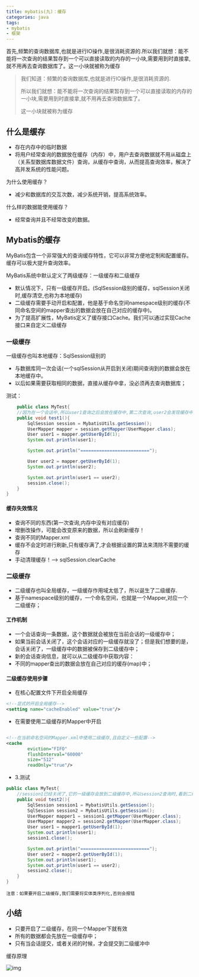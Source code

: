 ```yaml
---
title: mybatis(九)：缓存
categories: java
tags:
- mybatis
- 框架
---
```




首先,频繁的查询数据库,也就是进行IO操作,是很消耗资源的.所以我们就想：能不能将一次查询的结果暂存到一个可以直接读取的内存的一小块,需要用到时直接拿,就不用再去查询数据库了。这一小块就被称为缓存

> 我们知道：频繁的查询数据库,也就是进行IO操作,是很消耗资源的.
>
> 所以我们就想：能不能将一次查询的结果暂存到一个可以直接读取的内存的一小块,需要用到时直接拿,就不用再去查询数据库了。
>
> 这一小块就被称为缓存

## 什么是缓存

- 存在内存中的临时数据
- 将用户经常查询的数据放在缓存（内存）中，用户去查询数据就不用从磁盘上（关系型数据库数据文件）查询，从缓存中查询，从而提高查询效率，解决了高并发系统的性能问题。

为什么使用缓存？

- 减少和数据库的交互次数，减少系统开销，提高系统效率。

什么样的数据能使用缓存？

- 经常查询并且不经常改变的数据。

## Mybatis的缓存

MyBatis包含一个非常强大的查询缓存特性，它可以非常方便地定制和配置缓存。缓存可以极大提升查询效率。

MyBatis系统中默认定义了两级缓存：一级缓存和二级缓存

- 默认情况下，只有一级缓存开启。(SqlSession级别的缓存，sqlSession关闭时,缓存清空,也称为本地缓存)
- 二级缓存需要手动开启和配置，他是基于命名空间namespace级别的缓存(不同命名空间的mapper查出的数据会放在自己对应的缓存中)。
- 为了提高扩展性，MyBatis定义了缓存接口Cache。我们可以通过实现Cache接口来自定义二级缓存

### 一级缓存

一级缓存也叫本地缓存：SqlSession级别的

- 与数据库同一次会话(一个sqlSession从开启到关闭)期间查询到的数据会放在本地缓存中。
- 以后如果需要获取相同的数据，直接从缓存中拿，没必须再去查询数据库；

测试：

```java
    public class MyTest{
    //因为在一个会话中,所以user1查询之后会放在缓存中,第二次查询,user2会发现缓存中已经有了,直接从缓存中取,日志显示,只执行了一次sql语句
    public void test1(){
        SqlSession session = MybatisUtils.getSession();
        UserMapper mapper = session.getMapper(UserMapper.class);
        User user1 = mapper.getUserById(1);
        System.out.println(user1);

        System.out.println("==========================");

        User user2 = mapper.getUserById(1);
        System.out.println(user2);

        System.out.println(user1 == user2);
        session.close();
    }
}
```
#### 缓存失效情况

- 查询不同的东西(第一次查询,内存中没有对应缓存)
- 增删改操作，可能会改变原来的数据，所以会刷新缓存！
- 查询不同的Mapper.xml
- 缓存不会定时进行刷新,只有缓存满了,才会根据设置的算法来清除不需要的缓存
- 手动清理缓存！--> sqlSession.clearCache

### 二级缓存

- 二级缓存也叫全局缓存，一级缓存作用域太低了，所以诞生了二级缓存.
- 基于namespace级别的缓存，一个命名空间，也就是一个Mapper,对应一个二级缓存；

#### 工作机制

- 一个会话查询一条数据，这个数据就会被放在当前会话的一级缓存中；
- 如果当前会话关闭了，这个会话对应的一级缓存就没了；但是我们想要的是，会话关闭了，一级缓存中的数据被保存到二级缓存中；
- 新的会话查询信息，就可以从二级缓存中获取内容：
- 不同的mapper查出的数据会放在自己对应的缓存(map)中；

#### 二级缓存使用步骤

- 在核心配置文件下开启全局缓存

```xml
<!--显式的开启全局缓存-->
<setting name="cacheEnabled" value="true"/>
```
- 在需要使用二级缓存的Mapper中开启
```xml

<!--在当前命名空间的Mapper.xml中使用二级缓存,且自定义一些配置-->
<cache
        eviction="FIFO"
        flushInterval="60000"
        size="512"
        readOnly="true"/>
```
- 3.测试
```java
public class MyTest{
    //session1已经关闭了,它的一级缓存会放到二级缓存中,所以session2查询时,看到二级缓存中有对应的值,能直接取出来
    public void test2(){
        SqlSession session1 = MybatisUtils.getSession();
        SqlSession session2 = MybatisUtils.getSession();
        UserMapper mapper1 = session1.getMapper(UserMapper.class);
        UserMapper mapper2 = session2.getMapper(UserMapper.class);
        User user1 = mapper1.getUserById(1);
        System.out.println(user1);
        session1.close();

        System.out.println("==========================");
        User user2 = mapper2.getUserById(1);
        System.out.println(user1);
        System.out.println(user1 == user2);
        session2.close();
    }
}
```
`注意：如果要开启二级缓存,我们需要将实体类序列化,否则会报错`


## 小结

- 只要开启了二级缓存，在同一个Mapper下就有效
- 所有的数据都会先放在一级缓存中；
- 只有当会话提交，或者关闭的时候，才会提交到二级缓冲中

缓存原理

![img](https://hanser373.oss-cn-beijing.aliyuncs.com/img/202304132226848.png)